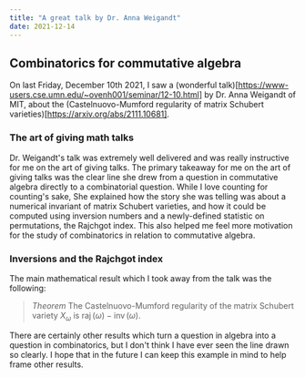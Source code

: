 ```yaml
---
title: "A great talk by Dr. Anna Weigandt"
date: 2021-12-14
---
```


## Combinatorics for commutative algebra

On last Friday, December 10th 2021, I saw a (wonderful talk)[https://www-users.cse.umn.edu/~ovenh001/seminar/12-10.html]
 by Dr. Anna Weigandt of MIT, about the (Castelnuovo-Mumford regularity of matrix Schubert varieties)[https://arxiv.org/abs/2111.10681]. 

### The art of giving math talks

 Dr. Weigandt's talk was extremely well delivered and was really instructive for me on 
 the art of giving talks. The primary takeaway for me on the art of giving talks was the clear line she drew from
 a question in commutative algebra directly to a combinatorial question. While I love counting for counting's sake,
 She explained how the story she was telling was about a numerical invariant of matrix Schubert varieties, and how
 it could be computed using inversion numbers and a newly-defined statistic on permutations, the Rajchgot index.
 This also helped me feel more motivation for the study of combinatorics in relation to commutative algebra.

### Inversions and the Rajchgot index

The main mathematical result which I took away from the talk was the following:

> *Theorem* The Castelnuovo-Mumford regularity of the matrix Schubert variety $X_\omega$
> is $\operatorname{raj}(\omega) - \operatorname{inv}(\omega)$.

There are certainly other results which turn a question in algebra into a question in combinatorics,
but I don't think I have ever seen the line drawn so clearly. I hope that in the future I can keep this
example in mind to help frame other results.